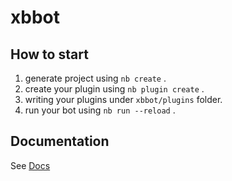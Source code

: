 # xbbot

## How to start

1. generate project using `nb create` .
2. create your plugin using `nb plugin create` .
3. writing your plugins under `xbbot/plugins` folder.
4. run your bot using `nb run --reload` .

## Documentation

See [Docs](https://nonebot.dev/)
